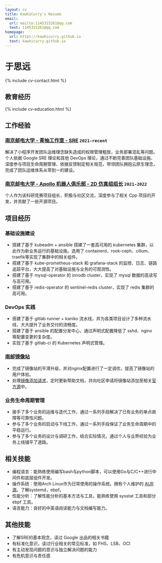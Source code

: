 ```yaml
---
layout: cv
title: KawhiCurry's Resume
email:
  url: mailto:1145315261@qq.com
  text: 1145315261@qq.com
homepage:
  url: https://kawhicurry.github.io
  text: kawhicurry.github.io
---
```


# 于思远

{% include cv-contact.html %}

## 教育经历

{% include cv-education.html %}

## 工作经验

### [**南京邮电大学 - 青柚工作室 - SRE**](https://qingyou.njupt.edu.cn) `2021-recent`

解决了小程序开发团队运维理念缺失造成的权限管理粗放，业务部署混乱等问题。个人依据 Google SRE 理论和其他 DevOps 理论，通过不断完善团队基础设施、深度参与项目生命周期管理、依据反馈制定相关规范，带领团队拥抱云原生理念，完成了团队运维体系从零到一的建设。

### [**南京邮电大学 - Apollo 机器人俱乐部 - 2D 仿真组组长**](https://github.com/Apollo2d/) `2021-2022`

个人作为该科研竞赛项目组长，积极与社区交流，深度参与了相关 Cpp 项目的开发，并贡献了一些开源项目。

## 项目经历

### **基础设施建设**

- 搭建了基于 kubeadm + ansible 搭建了一套高可用的 kubernetes 集群，以此作为新业务运行的基础设施。选用了 containerd、rook-ceph、cilium、traefik等实现了集群中的相关组件。
- 搭建了基于 kube-prometheus-stack 和 grafana-stack 的监控、日志、链路追踪平台，大大提高了对基础设施与业务的可观测性。
- 搭建了基于 mysql-operator 的 innodb cluster，实现了 mysql 数据的高读写与高可用。
- 搭建了基于 redis-operator 的 sentinel-redis cluster，实现了 redis 集群的高可用。

### **DevOps 实践**

- 搭建了基于 gitlab runner + kaniko 流水线，并为各类项目设计了多种流水线，大大提升了业务交付的流畅度。
- 搭建了基于 ansible 的配置分发中心，通过声明式配置降低了 sshd、nginx 等配置变更的复杂度。
- 实现了基于 gitlab-ci 的 Kubernetes 声明式管理。

### **[南邮镜像站](https://mirrors.njupt.edu.cn)**

- 完成了镜像站的平滑升级，并对nginx配置进行了一定调优，提高了镜像站的用户体验。
- 处理[镜像添加请求](https://github.com/NJUPT-Mirrors-Group/issues/issues?q=is%3Aissue+is%3Aclosed)，定时更新帮助文档，并向社区申请将镜像站添加至相关[官方源](https://archlinux.org/mirrors/njupt.edu.cn/)中。

### **业务生命周期管理**

- 接手了多个业务的运维与迭代工作，通过一系列手段解决了已有业务的单点故障等可靠性问题。
- 参与了多个业务的启动与下线工作，通过一系列手段保证了业务生命周期中的平稳运行。
- 参与了多个业务的设计与调研工作，结合实际情况，通过个人与业界经验为业务上线铺平了道路。

## 相关技能

- 编程语言：能熟练使用编写bash与python脚本，可以使用Go与C/C++进行中间件和底层组件开发。
- 操作系统：使用Arch Linux作为日常使用的操作系统。拥有个人维护的 [AUR 源](https://aur.archlinux.org/packages?O=0&SeB=m&K=kawhicurry&outdated=&SB=m&SO=d&PP=50&submit=Go)。了解systemd，ebpf。
- 性能分析：了解性能分析的基本方法与工具，能熟练使用 sysstat 工具和部分 ebpf 工具。
- 语言能力：良好的中英语阅读能力与文档编写能力。

## 其他技能

- 了解SRE的基本观念，读过 Google 出品的相关书籍
- 有标准化意识，读过行业相关的常见标准，如 FHS、LSB、OCI
- 有主动发现问题的意识与独立解决问题的能力
- 有危机意识与责任感
